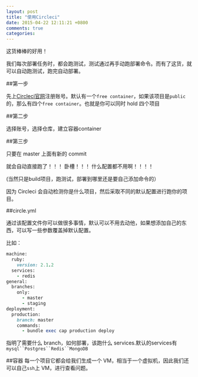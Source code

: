 ```yaml
---
layout: post
title: "使用Circleci"
date: 2015-04-22 12:11:21 +0800
comments: true
categories: 
---
```

这货棒棒的好用！

我们每次部署任务时，都会跑测试，测试通过再手动跑部署命令。而有了这货，就可以自动跑测试，跑完自动部署。

##第一步

先上[Circleci官网](https://circleci.com/)注册账号。默认有一个`free container`，如果该项目是`public`的，那么有四个`free container`。也就是你可以同时 hold 四个项目

##第二步

选择账号，选择仓库，建立容器container

##第三步

只要在 master 上面有新的 commit

就会自动直接跑了！！！
卧槽！！！
什么配置都不用啊！！！！

(当然只是build项目，跑测试，部署到哪里还是要自己添加命令的）

因为 Circleci 会自动检测你是什么项目，然后采取不同的默认配置进行跑你的项目。

##circle.yml

通过该配置文件你可以做很多事情，默认可以不用去动他，如果想添加自己的东西，可以写一些参数覆盖掉默认配置。

比如：
```ruby
machine:
  ruby:
    version: 2.1.2
  services:
    - redis
general:
  branches:
    only:
      - master
      - staging
deployment:
  production:
    branch: master
    commands:
      - bundle exec cap production deploy

```

指明了需要什么 branch，如何部署，该跑什么 services.默认的services有`mysql``Postgres``Redis``MongoDB`

##容器
每一个项目它都会给我们生成一个 VM，相当于一个虚拟机，因此我们还可以自己`ssh`上 VM，进行查看问题。